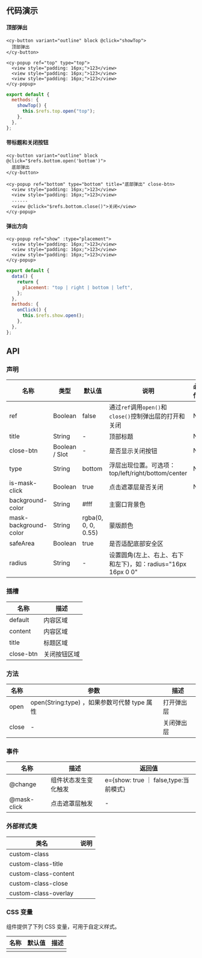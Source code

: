 ## 代码演示

#### 顶部弹出

```vue
<cy-button variant="outline" block @click="showTop">
  顶部弹出
</cy-button>

<cy-popup ref="top" type="top">
  <view style="padding: 16px;">123</view>
  <view style="padding: 16px;">123</view>
  <view style="padding: 16px;">123</view>
</cy-popup>
```

```js
export default {
  methods: {
    showTop() {
      this.$refs.top.open("top");
    },
  },
};
```

#### 带标题和关闭按钮

```vue
<cy-button variant="outline" block @click="$refs.bottom.open('bottom')">
  底部弹出
</cy-button>

<cy-popup ref="bottom" type="bottom" title="底部弹出" close-btn>
  <view style="padding: 16px;">123</view>
  <view style="padding: 16px;">123</view>
  ......
  <view @click="$refs.bottom.close()">关闭</view>
</cy-popup>
```

#### 弹出方向

```vue
<cy-popup ref="show" :type="placement">
  <view style="padding: 16px;">123</view>
  <view style="padding: 16px;">123</view>
  <view style="padding: 16px;">123</view>
</cy-popup>
```

```js
export default {
  data() {
    return {
      placement: "top | right | bottom | left",
    };
  },
  methods: {
    onClick() {
      this.$refs.show.open();
    },
  },
};
```

## API

### 声明

| 名称                  | 类型           | 默认值              | 说明                                                         | 必传 |
| --------------------- | -------------- | ------------------- | ------------------------------------------------------------ | ---- |
| ref                   | Boolean        | false               | 通过`ref`调用`open()`和`close()`控制弹出层的打开和关闭       | N    |
| title                 | String         | -                   | 顶部标题                                                     | N    |
| close-btn             | Boolean / Slot | -                   | 是否显示关闭按钮                                             | N    |
| type                  | String         | bottom              | 浮层出现位置。可选项：top/left/right/bottom/center           | N    |
| is-mask-click         | Boolean        | true                | 点击遮罩层是否关闭                                           | N    |
| background-color      | String         | #fff                | 主窗口背景色                                                 |      |
| mask-background-color | String         | rgba(0, 0, 0, 0.55) | 蒙版颜色                                                     |      |
| safeArea              | Boolean        | true                | 是否适配底部安全区                                           |      |
| radius                | String         | -                   | 设置圆角(左上、右上、右下和左下)，如：radius="16px 16px 0 0" |      |

### 插槽

| 名称      | 描述         |
| --------- | ------------ |
| default   | 内容区域     |
| content   | 内容区域     |
| title     | 标题区域     |
| close-btn | 关闭按钮区域 |

### 方法

| 名称  | 参数                                         | 描述       |
| ----- | -------------------------------------------- | ---------- |
| open  | open(String:type) ，如果参数可代替 type 属性 | 打开弹出层 |
| close | -                                            | 关闭弹出层 |

### 事件

| 名称        | 描述                 | **返回值**                            |
| ----------- | -------------------- | ------------------------------------- |
| @change     | 组件状态发生变化触发 | e={show: true ｜ false,type:当前模式} |
| @mask-click | 点击遮罩层触发       | -                                     |

### 外部样式类

| 类名                 | 说明 |
| -------------------- | ---- |
| custom-class         |      |
| custom-class-title   |      |
| custom-class-content |      |
| custom-class-close   |      |
| custom-class-overlay |      |

### CSS 变量

组件提供了下列 CSS 变量，可用于自定义样式。

| 名称 | 默认值 | 描述 |
| ---- | ------ | ---- |
|      |        |      |

